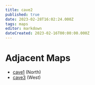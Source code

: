 ```yaml
---
title: cave2
published: true
date: 2023-02-28T16:02:24.000Z
tags: maps
editor: markdown
dateCreated: 2023-02-16T00:00:00.000Z
---
```



# Adjacent Maps
 * [cave1](/maps/cave1) (North)
 * [cave3](/maps/cave3) (West)
